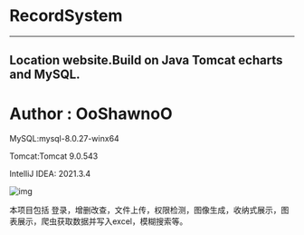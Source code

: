 # RecordSystem
---
Location website.Build on Java Tomcat echarts and MySQL. 
---
# Author : OoShawnoO
MySQL:mysql-8.0.27-winx64

Tomcat:Tomcat 9.0.543

IntelliJ IDEA: 2021.3.4

![img](https://github.com/OoShawnoO/RecordSystem/blob/main/WEB-INF/image/2.gif)

本项目包括 登录，增删改查，文件上传，权限检测，图像生成，收纳式展示，图表展示，爬虫获取数据并写入excel，模糊搜索等。
